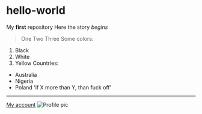 # hello-world
My **first** repository
Here the story *begins*
> One
> Two
> Three
Some colors:
1. Black
2. White
3. Yellow
Countries:
- Australia
- Nigeria
- Poland
'if X more than Y, than fuck off'
---
[My account](https://github.com/CandyGregory)
![Profile pic](https://user-images.githubusercontent.com/105312672/167696610-025583cd-dcd8-484e-8a10-afa240e2ef20.jpg)
